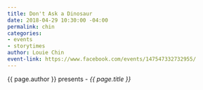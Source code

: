 ```yaml
---
title: Don't Ask a Dinosaur
date: 2018-04-29 10:30:00 -04:00
permalink: chin
categories:
- events
- storytimes
author: Louie Chin
event-link: https://www.facebook.com/events/147547332732955/
---
```


{{ page.author }} presents - *{{ page.title }}*
